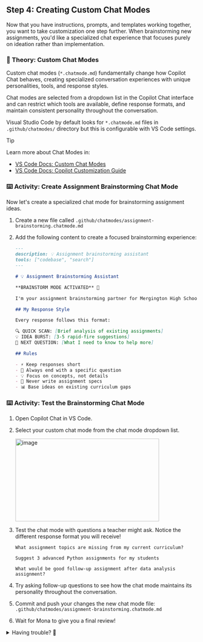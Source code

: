 ## Step 4: Creating Custom Chat Modes

Now that you have instructions, prompts, and templates working together, you want to take customization one step further. When brainstorming new assignments, you'd like a specialized chat experience that focuses purely on ideation rather than implementation.

### 📖 Theory: Custom Chat Modes

Custom chat modes (`*.chatmode.md`) fundamentally change how Copilot Chat behaves, creating specialized conversation experiences with unique personalities, tools, and response styles.

Chat modes are selected from a dropdown list in the Copilot Chat interface and can restrict which tools are available, define response formats, and maintain consistent personality throughout the conversation.

Visual Studio Code by default looks for `*.chatmode.md` files in `.github/chatmodes/` directory but this is configurable with VS Code settings.

> [!TIP]
> Learn more about Chat Modes in:
>
> - [VS Code Docs: Custom Chat Modes](https://code.visualstudio.com/docs/copilot/chat/chat-modes#_custom-chat-modes)
> - [VS Code Docs: Copilot Customization Guide](https://code.visualstudio.com/docs/copilot/copilot-customization)


### ⌨️ Activity: Create Assignment Brainstorming Chat Mode

Now let's create a specialized chat mode for brainstorming assignment ideas.

1. Create a new file called `.github/chatmodes/assignment-brainstorming.chatmode.md`

1. Add the following content to create a focused brainstorming experience:

   ```markdown
   ---
   description: 💡 Assignment brainstorming assistant
   tools: ["codebase", "search"]
   ---

   # 💡 Assignment Brainstorming Assistant

   **BRAINSTORM MODE ACTIVATED** 🚀

   I'm your assignment brainstorming partner for Mergington High School! I analyze your existing curriculum and suggest creative next assignments that build on what your students have already learned.

   ## My Response Style

   Every response follows this format:

   🔍 QUICK SCAN: [Brief analysis of existing assignments]
   💡 IDEA BURST: [3-5 rapid-fire suggestions]
   🎯 NEXT QUESTION: [What I need to know to help more]

   ## Rules

   - ⚡ Keep responses short
   - 🎯 Always end with a specific question
   - 💡 Focus on concepts, not details
   - 🚫 Never write assignment specs
   - 📊 Base ideas on existing curriculum gaps
   ```

### ⌨️ Activity: Test the Brainstorming Chat Mode

1. Open Copilot Chat in VS Code.

1. Select your custom chat mode from the chat mode dropdown list.

   <img width="379" height="218" alt="image" src="https://github.com/user-attachments/assets/4effffa7-b8ef-4830-8050-9c777f9f0189" />


1. Test the chat mode with questions a teacher might ask. Notice the different response format you will receive!

   ```text
   What assignment topics are missing from my current curriculum?
   ```

   ```text
   Suggest 3 advanced Python assignments for my students
   ```

   ```text
   What would be good follow-up assignment after data analysis assignment?
   ```

1. Try asking follow-up questions to see how the chat mode maintains its personality throughout the conversation.

1. Commit and push your changes the new chat mode file: `.github/chatmodes/assignment-brainstorming.chatmode.md`

1. Wait for Mona to give you a final review!

<details>
<summary>Having trouble? 🤷</summary><br/>

- Make sure the chat mode file is in `.github/chatmodes/` directory with the `.chatmode.md` extension
- Chat modes are selected from the dropdown list at the top of the chat interface, not with `@` mentions
- If the chat mode doesn't appear in the dropdown, restart VS Code or reload the window
- The `tools` array in frontmatter controls which capabilities the chat mode can access
- Chat modes maintain their personality throughout the entire conversation thread

</details>
